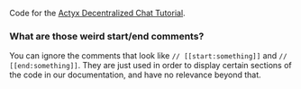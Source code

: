 Code for the [Actyx Decentralized Chat Tutorial](https://developer.actyx.com/docs/tutorials/chat).

### What are those weird start/end comments?

You can ignore the comments that look like `// [[start:something]]` and `// [[end:something]]`. They are just used in order to display certain sections of the code in our documentation, and have no relevance beyond that.
